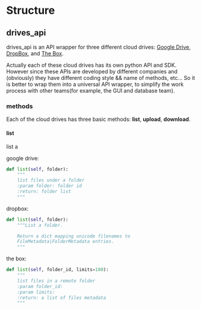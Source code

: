 # Structure
## drives_api
drives_api is an API wrapper for three different cloud drives: [Google Drive](https://www.google.com/drive/), 
[DropBox](https://www.dropbox.com/), and [The Box](https://www.box.com/). 

Actually each of these cloud drives has its own python API and SDK. However since these APIs are developed by different
 companies and (obviously) they have different coding style && name of methods, etc... So it is better to wrap them into
 a universal API wrapper, to simplify the work process with other teams(for example, the GUI and database team).

### methods
Each of the cloud drives has three basic methods: **list**, **upload**, **download**.
#### list

list a 

google drive:
```python
def list(self, folder):
    """
    list files under a folder
    :param folder: folder id
    :return: folder list
    """
```
dropbox:
```python
def list(self, folder):
    """List a folder.

    Return a dict mapping unicode filenames to
    FileMetadata|FolderMetadata entries.
    """
```

the box:
```python
def list(self, folder_id, limits=100):
    """
    list files in a remote folder
    :param folder_id:
    :param limits:
    :return: a list of files metadata
    """
```

